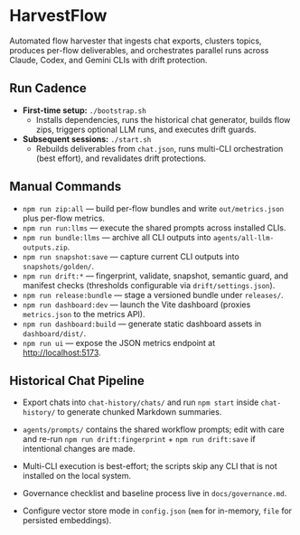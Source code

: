 # HarvestFlow

Automated flow harvester that ingests chat exports, clusters topics, produces per-flow deliverables, and orchestrates parallel runs across Claude, Codex, and Gemini CLIs with drift protection.

## Run Cadence
- **First-time setup:** `./bootstrap.sh`
  - Installs dependencies, runs the historical chat generator, builds flow zips, triggers optional LLM runs, and executes drift guards.
- **Subsequent sessions:** `./start.sh`
  - Rebuilds deliverables from `chat.json`, runs multi-CLI orchestration (best effort), and revalidates drift protections.

## Manual Commands
- `npm run zip:all` — build per-flow bundles and write `out/metrics.json` plus per-flow metrics.
- `npm run run:llms` — execute the shared prompts across installed CLIs.
- `npm run bundle:llms` — archive all CLI outputs into `agents/all-llm-outputs.zip`.
- `npm run snapshot:save` — capture current CLI outputs into `snapshots/golden/`.
- `npm run drift:*` — fingerprint, validate, snapshot, semantic guard, and manifest checks (thresholds configurable via `drift/settings.json`).
- `npm run release:bundle` — stage a versioned bundle under `releases/`.
- `npm run dashboard:dev` — launch the Vite dashboard (proxies `metrics.json` to the metrics API).
- `npm run dashboard:build` — generate static dashboard assets in `dashboard/dist/`.
- `npm run ui` — expose the JSON metrics endpoint at <http://localhost:5173>.

## Historical Chat Pipeline
- Export chats into `chat-history/chats/` and run `npm start` inside `chat-history/` to generate chunked Markdown summaries.

- `agents/prompts/` contains the shared workflow prompts; edit with care and re-run `npm run drift:fingerprint` + `npm run drift:save` if intentional changes are made.
- Multi-CLI execution is best-effort; the scripts skip any CLI that is not installed on the local system.
- Governance checklist and baseline process live in `docs/governance.md`.
- Configure vector store mode in `config.json` (`mem` for in-memory, `file` for persisted embeddings).
